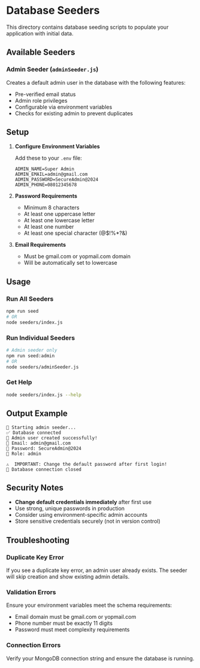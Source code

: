 # Database Seeders

This directory contains database seeding scripts to populate your application with initial data.

## Available Seeders

### Admin Seeder (`adminSeeder.js`)
Creates a default admin user in the database with the following features:
- Pre-verified email status
- Admin role privileges
- Configurable via environment variables
- Checks for existing admin to prevent duplicates

## Setup

1. **Configure Environment Variables**
   
   Add these to your `.env` file:
   ```env
   ADMIN_NAME=Super Admin
   ADMIN_EMAIL=admin@gmail.com
   ADMIN_PASSWORD=SecureAdmin@2024
   ADMIN_PHONE=08012345678
   ```

2. **Password Requirements**
   - Minimum 8 characters
   - At least one uppercase letter
   - At least one lowercase letter
   - At least one number
   - At least one special character (@$!%*?&)

3. **Email Requirements**
   - Must be gmail.com or yopmail.com domain
   - Will be automatically set to lowercase

## Usage

### Run All Seeders
```bash
npm run seed
# OR
node seeders/index.js
```

### Run Individual Seeders
```bash
# Admin seeder only
npm run seed:admin
# OR
node seeders/adminSeeder.js
```

### Get Help
```bash
node seeders/index.js --help
```

## Output Example

```
🌱 Starting admin seeder...
✅ Database connected
🎉 Admin user created successfully!
📧 Email: admin@gmail.com
🔑 Password: SecureAdmin@2024
👤 Role: admin

⚠️  IMPORTANT: Change the default password after first login!
🔌 Database connection closed
```

## Security Notes

- **Change default credentials immediately** after first use
- Use strong, unique passwords in production
- Consider using environment-specific admin accounts
- Store sensitive credentials securely (not in version control)

## Troubleshooting

### Duplicate Key Error
If you see a duplicate key error, an admin user already exists. The seeder will skip creation and show existing admin details.

### Validation Errors
Ensure your environment variables meet the schema requirements:
- Email domain must be gmail.com or yopmail.com
- Phone number must be exactly 11 digits
- Password must meet complexity requirements

### Connection Errors
Verify your MongoDB connection string and ensure the database is running.